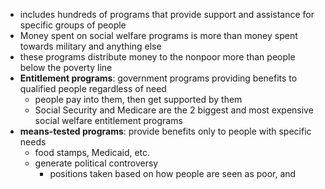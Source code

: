 - includes hundreds of programs that provide support and assistance for specific groups of people
- Money spent on social welfare programs is more than money spent towards military and anything else
- these programs distribute money to the nonpoor more than people below the poverty line
- **Entitlement programs**: government programs providing benefits to qualified people regardless of need
	- people pay into them, then get supported by them
	- Social Security and Medicare are the 2 biggest and most expensive social welfare entitlement programs
- **means-tested programs**: provide benefits only to people with specific needs
	- food stamps, Medicaid, etc.
	- generate political controversy
		- positions taken based on how people are seen as poor, and 